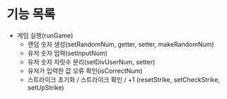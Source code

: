 # 기능 목록

* 게임 실행(runGame)
    * 랜덤 숫자 생성(setRandomNum, getter, setter, makeRandomNum)
    * 유저 숫자 입력(setInputNum)
    * 유저 숫자 자릿수 분리(setDivUserNum, setter)
    * 유저가 입력한 값 오류 확인(isCorrectNum)
    * 스트라이크 초기화 / 스트라이크 확인 / +1 (resetStrike, setCheckStrike, setUpStrike)